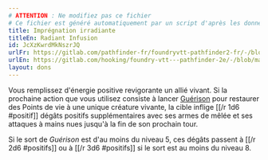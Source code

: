 ```yaml
---
# ATTENTION : Ne modifiez pas ce fichier
# Ce fichier est généré automatiquement par un script d'après les données du module Foundry VTT officiel et de sa traduction
title: Imprégnation irradiante
titleEn: Radiant Infusion
id: JcXzKwrdMkNszrJQ
urlFr: https://gitlab.com/pathfinder-fr/foundryvtt-pathfinder2-fr/-/blob/master/data/feats/JcXzKwrdMkNszrJQ.htm
urlEn: https://gitlab.com/hooking/foundry-vtt---pathfinder-2e/-/blob/master/packs/data/feats.db/radiant-infusion.json
layout: dons
---
```

Vous remplissez d'énergie positive revigorante un allié vivant. Si la prochaine action que vous utilisez consiste à lancer [Guérison](../sorts/guérison.html) pour restaurer des Points de vie à une unique créature vivante, la cible inflige [[/r 1d6 #positif]] dégâts positifs supplémentaires avec ses armes de mêlée et ses attaques à mains nues jusqu'à la fin de son prochain tour.

Si le sort de *Guérison* est d'au moins du niveau 5, ces dégâts passent à [[/r 2d6 #positifs]] ou à [[/r 3d6 #positifs]] si le sort est au moins du niveau 8.
